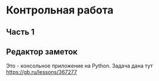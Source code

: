 # Контрольная работа
## Часть 1
## Редактор заметок 
Это - консольное приложение на Python. Задача дана тут https://gb.ru/lessons/367277